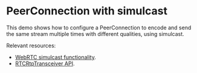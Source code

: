 # PeerConnection with simulcast

This demo shows how to configure a PeerConnection to encode and send the same stream multiple times with different qualities, using simulcast.

Relevant resources:

* [WebRTC simulcast functionality](https://w3c.github.io/webrtc-pc/#simulcast-functionality).
* [RTCRtpTransceiver API](https://developer.mozilla.org/en-US/docs/Web/API/RTCRtpTransceiver).
